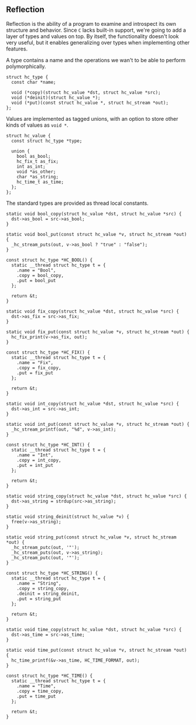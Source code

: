 ## Reflection
Reflection is the ability of a program to examine and introspect its own structure and behavior. Since `C` lacks built-in support, we're going to add a layer of types and values on top. By itself, the functionality doesn't look very useful, but it enables generalizing over types when implementing other features.

A type contains a name and the operations we wan't to be able to perform polymorphically.

```
struct hc_type {
  const char *name;
  
  void (*copy)(struct hc_value *dst, struct hc_value *src);
  void (*deinit)(struct hc_value *);
  void (*put)(const struct hc_value *, struct hc_stream *out);
};
```

Values are implemented as tagged unions, with an option to store other kinds of values as `void *`.

```
struct hc_value {
  const struct hc_type *type;
  
  union {
    bool as_bool;
    hc_fix_t as_fix;
    int as_int;
    void *as_other;
    char *as_string;
    hc_time_t as_time;
  };
};
```

The standard types are provided as thread local constants.

```
static void bool_copy(struct hc_value *dst, struct hc_value *src) {
  dst->as_bool = src->as_bool;
}

static void bool_put(const struct hc_value *v, struct hc_stream *out) {
  _hc_stream_puts(out, v->as_bool ? "true" : "false");
}

const struct hc_type *HC_BOOL() {
  static __thread struct hc_type t = {
    .name = "Bool",
    .copy = bool_copy,
    .put = bool_put
  };

  return &t;
}

static void fix_copy(struct hc_value *dst, struct hc_value *src) {
  dst->as_fix = src->as_fix;
}

static void fix_put(const struct hc_value *v, struct hc_stream *out) {
  hc_fix_print(v->as_fix, out);
}

const struct hc_type *HC_FIX() {
  static __thread struct hc_type t = {
    .name = "Fix",
    .copy = fix_copy,
    .put = fix_put
  };

  return &t;
}

static void int_copy(struct hc_value *dst, struct hc_value *src) {
  dst->as_int = src->as_int;
}

static void int_put(const struct hc_value *v, struct hc_stream *out) {
  _hc_stream_printf(out, "%d", v->as_int);
}

const struct hc_type *HC_INT() {
  static __thread struct hc_type t = {
    .name = "Int",
    .copy = int_copy,
    .put = int_put
  };

  return &t;
}

static void string_copy(struct hc_value *dst, struct hc_value *src) {
  dst->as_string = strdup(src->as_string);
}

static void string_deinit(struct hc_value *v) {
  free(v->as_string);
}

static void string_put(const struct hc_value *v, struct hc_stream *out) {
  _hc_stream_putc(out, '"');
  _hc_stream_puts(out, v->as_string);
  _hc_stream_putc(out, '"');
}

const struct hc_type *HC_STRING() {
  static __thread struct hc_type t = {
    .name = "String",
    .copy = string_copy,
    .deinit = string_deinit,
    .put = string_put
  };

  return &t;
}

static void time_copy(struct hc_value *dst, struct hc_value *src) {
  dst->as_time = src->as_time;
}

static void time_put(const struct hc_value *v, struct hc_stream *out) {
  hc_time_printf(&v->as_time, HC_TIME_FORMAT, out);
}

const struct hc_type *HC_TIME() {
  static __thread struct hc_type t = {
    .name = "Time",
    .copy = time_copy,
    .put = time_put
  };

  return &t;
}
```